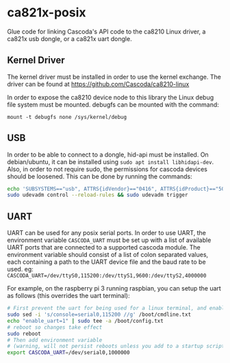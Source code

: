 # ca821x-posix
Glue code for linking Cascoda's API code to the ca8210 Linux driver, a ca821x usb dongle, or a ca821x uart dongle.

## Kernel Driver
The kernel driver must be installed in order to use the kernel exchange. The driver can be found at https://github.com/Cascoda/ca8210-linux

In order to expose the ca8210 device node to this library the Linux debug file system must be mounted. debugfs can be mounted with the command:
```
mount -t debugfs none /sys/kernel/debug
```

## USB
In order to be able to connect to a dongle, hid-api must be installed. On debian/ubuntu, it can be installed using ```sudo apt install libhidapi-dev```. Also, in order to not require sudo, the permissions for cascoda devices should be loosened. This can be done by running the commands:
```bash
echo 'SUBSYSTEMS=="usb", ATTRS{idVendor}=="0416", ATTRS{idProduct}=="5020", ACTION=="add", MODE="0666"' | sudo tee /etc/udev/rules.d/99-cascoda.rules > /dev/null
sudo udevadm control --reload-rules && sudo udevadm trigger
```

## UART
UART can be used for any posix serial ports. In order to use UART, the environment variable ``CASCODA_UART`` must be set up with a list of available UART ports that are connected to a supported cascoda module. The environment variable should consist of a list of colon separated values, each containing a path to the UART device file and the baud rate to be used.
eg: ``CASCODA_UART=/dev/ttyS0,115200:/dev/ttyS1,9600:/dev/ttyS2,4000000``

For example, on the raspberry pi 3 running raspbian, you can setup the uart as follows (this overrides the uart terminal):
```bash
# First prevent the uart for being used for a linux terminal, and enable it
sudo sed -i 's/console=serial0,115200 //g' /boot/cmdline.txt
echo "enable_uart=1" | sudo tee -a /boot/config.txt
# reboot so changes take effect
sudo reboot
# Then add environment variable 
# (warning, will not persist reboots unless you add to a startup script)
export CASCODA_UART=/dev/serial0,1000000
